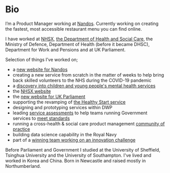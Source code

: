 # Bio
I’m a Product Manager working at [Nandos](https://www.nandos.co.uk/). Currently working on creating the fastest, most accessible restaurant menu you can find online.

I have worked at [NHSX](https://www.nhsx.nhs.uk/), [the Department of Health and Social Care](https://www.gov.uk/government/organisations/department-of-health-and-social-care), the Ministry of Defence, Department of Health (before it became DHSC), Department for Work and Pensions and at UK Parliament.

Selection of things I’ve worked on;
- a [new website for Nandos](https://beta.nandos.co.uk/food/menu/index.html)
- creating a new service from scratch in the matter of weeks to help bring back skilled volunteers to the NHS during the COVID-19 pandemic
- a [discovery into children and young people's mental health services](https://nhsx.github.io/Mental-Health/)
- the [NHSX website](https://www.nhsx.nhs.uk/)
- the [new website for UK Parliament](https://beta.parliament.uk/)
- supporting the revamping of [the Healthy Start service](https://digitalhealth.blog.gov.uk/2018/11/08/the-most-valuable-healthy-start-resources/)
- designing and prototyping services within DWP
- leading [service assessments](https://www.gov.uk/service-manual/service-assessments/how-service-assessments-work) to help teams running Government services to [meet standards](https://www.gov.uk/service-manual/service-standard) 
- running a cross-health & social care product management [community of practice](https://digitalhealth.blog.gov.uk/2018/07/06/health-product-people-how-to-run-a-successful-alpha/)
- building data science capability in the Royal Navy
- part of a [winning team working on an innovation challenge](https://digitalhealth.blog.gov.uk/2016/12/20/ibm-challenge/)

Before Parliament and Government I studied at the University of Sheffield, Tsinghua University and the University of Southampton. I've lived and worked in Korea and China. Born in Newcastle and raised mostly in Northumberland.
